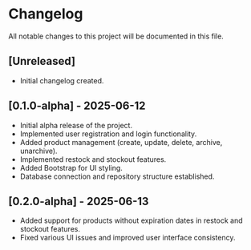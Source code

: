 # Changelog

All notable changes to this project will be documented in this file.

## [Unreleased]
- Initial changelog created.

## [0.1.0-alpha] - 2025-06-12
- Initial alpha release of the project.
- Implemented user registration and login functionality.
- Added product management (create, update, delete, archive, unarchive).
- Implemented restock and stockout features.
- Added Bootstrap for UI styling.
- Database connection and repository structure established.

## [0.2.0-alpha] - 2025-06-13
- Added support for products without expiration dates in restock and stockout features.
- Fixed various UI issues and improved user interface consistency.